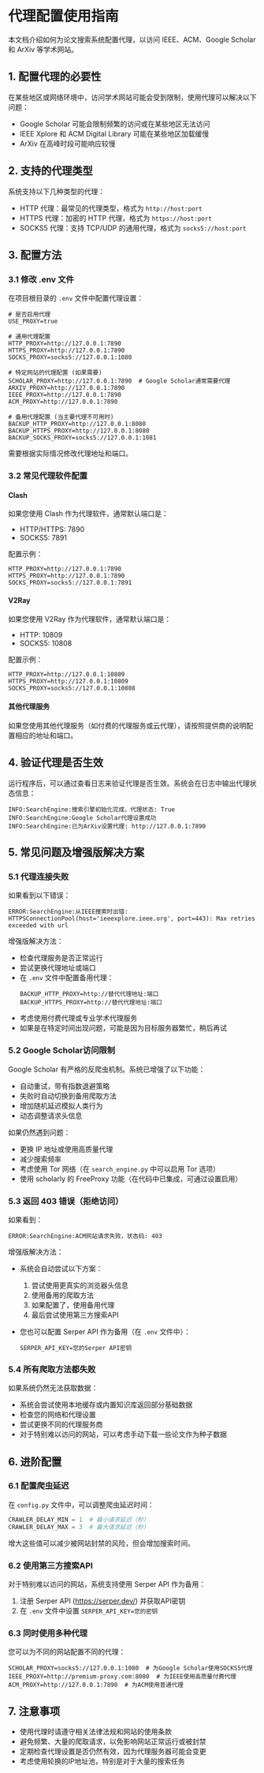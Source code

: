 # 代理配置使用指南

本文档介绍如何为论文搜索系统配置代理，以访问 IEEE、ACM、Google Scholar 和 ArXiv 等学术网站。

## 1. 配置代理的必要性

在某些地区或网络环境中，访问学术网站可能会受到限制，使用代理可以解决以下问题：

- Google Scholar 可能会限制频繁的访问或在某些地区无法访问
- IEEE Xplore 和 ACM Digital Library 可能在某些地区加载缓慢
- ArXiv 在高峰时段可能响应较慢

## 2. 支持的代理类型

系统支持以下几种类型的代理：

- HTTP 代理：最常见的代理类型，格式为 `http://host:port`
- HTTPS 代理：加密的 HTTP 代理，格式为 `https://host:port`
- SOCKS5 代理：支持 TCP/UDP 的通用代理，格式为 `socks5://host:port`

## 3. 配置方法

### 3.1 修改 .env 文件

在项目根目录的 `.env` 文件中配置代理设置：

```
# 是否启用代理
USE_PROXY=true

# 通用代理配置
HTTP_PROXY=http://127.0.0.1:7890
HTTPS_PROXY=http://127.0.0.1:7890
SOCKS_PROXY=socks5://127.0.0.1:1080

# 特定网站的代理配置 (如果需要)
SCHOLAR_PROXY=http://127.0.0.1:7890  # Google Scholar通常需要代理
ARXIV_PROXY=http://127.0.0.1:7890
IEEE_PROXY=http://127.0.0.1:7890
ACM_PROXY=http://127.0.0.1:7890

# 备用代理配置 (当主要代理不可用时)
BACKUP_HTTP_PROXY=http://127.0.0.1:8080
BACKUP_HTTPS_PROXY=http://127.0.0.1:8080
BACKUP_SOCKS_PROXY=socks5://127.0.0.1:1081
```

需要根据实际情况修改代理地址和端口。

### 3.2 常见代理软件配置

#### Clash

如果您使用 Clash 作为代理软件，通常默认端口是：
- HTTP/HTTPS: 7890
- SOCKS5: 7891

配置示例：
```
HTTP_PROXY=http://127.0.0.1:7890
HTTPS_PROXY=http://127.0.0.1:7890
SOCKS_PROXY=socks5://127.0.0.1:7891
```

#### V2Ray

如果您使用 V2Ray 作为代理软件，通常默认端口是：
- HTTP: 10809
- SOCKS5: 10808

配置示例：
```
HTTP_PROXY=http://127.0.0.1:10809
HTTPS_PROXY=http://127.0.0.1:10809
SOCKS_PROXY=socks5://127.0.0.1:10808
```

#### 其他代理服务

如果您使用其他代理服务（如付费的代理服务或云代理），请按照提供商的说明配置相应的地址和端口。

## 4. 验证代理是否生效

运行程序后，可以通过查看日志来验证代理是否生效。系统会在日志中输出代理状态信息：

```
INFO:SearchEngine:搜索引擎初始化完成，代理状态: True
INFO:SearchEngine:Google Scholar代理设置成功
INFO:SearchEngine:已为ArXiv设置代理: http://127.0.0.1:7890
```

## 5. 常见问题及增强版解决方案

### 5.1 代理连接失败

如果看到以下错误：
```
ERROR:SearchEngine:从IEEE搜索时出错: HTTPSConnectionPool(host='ieeexplore.ieee.org', port=443): Max retries exceeded with url
```

增强版解决方法：
- 检查代理服务是否正常运行
- 尝试更换代理地址或端口
- 在 `.env` 文件中配置备用代理：
  ```
  BACKUP_HTTP_PROXY=http://替代代理地址:端口
  BACKUP_HTTPS_PROXY=http://替代代理地址:端口
  ```
- 考虑使用付费代理或专业学术代理服务
- 如果是在特定时间出现问题，可能是因为目标服务器繁忙，稍后再试

### 5.2 Google Scholar访问限制

Google Scholar 有严格的反爬虫机制。系统已增强了以下功能：
- 自动重试，带有指数退避策略
- 失败时自动切换到备用爬取方法
- 增加随机延迟模拟人类行为
- 动态调整请求头信息

如果仍然遇到问题：
- 更换 IP 地址或使用高质量代理
- 减少搜索频率
- 考虑使用 Tor 网络（在 `search_engine.py` 中可以启用 Tor 选项）
- 使用 scholarly 的 FreeProxy 功能（在代码中已集成，可通过设置启用）

### 5.3 返回 403 错误（拒绝访问）

如果看到：
```
ERROR:SearchEngine:ACM网站请求失败，状态码: 403
```

增强版解决方法：
- 系统会自动尝试以下方案：
  1. 尝试使用更真实的浏览器头信息
  2. 使用备用的爬取方法
  3. 如果配置了，使用备用代理
  4. 最后尝试使用第三方搜索API

- 您也可以配置 Serper API 作为备用（在 `.env` 文件中）：
  ```
  SERPER_API_KEY=您的Serper API密钥
  ```

### 5.4 所有爬取方法都失败

如果系统仍然无法获取数据：
- 系统会尝试使用本地缓存或内置知识库返回部分基础数据
- 检查您的网络和代理设置
- 尝试更换不同的代理服务商
- 对于特别难以访问的网站，可以考虑手动下载一些论文作为种子数据

## 6. 进阶配置

### 6.1 配置爬虫延迟

在 `config.py` 文件中，可以调整爬虫延迟时间：
```python
CRAWLER_DELAY_MIN = 1  # 最小请求延迟（秒）
CRAWLER_DELAY_MAX = 3  # 最大请求延迟（秒）
```

增大这些值可以减少被网站封禁的风险，但会增加搜索时间。

### 6.2 使用第三方搜索API

对于特别难以访问的网站，系统支持使用 Serper API 作为备用：
1. 注册 Serper API (https://serper.dev/) 并获取API密钥
2. 在 `.env` 文件中设置 `SERPER_API_KEY=您的密钥`

### 6.3 同时使用多种代理

您可以为不同的网站配置不同的代理：
```
SCHOLAR_PROXY=socks5://127.0.0.1:1080  # 为Google Scholar使用SOCKS5代理
IEEE_PROXY=http://premium-proxy.com:8080  # 为IEEE使用高质量付费代理
ACM_PROXY=http://127.0.0.1:7890  # 为ACM使用普通代理
```

## 7. 注意事项

- 使用代理时请遵守相关法律法规和网站的使用条款
- 避免频繁、大量的爬取请求，以免影响网站正常运行或被封禁
- 定期检查代理设置是否仍然有效，因为代理服务器可能会变更
- 考虑使用轮换的IP地址池，特别是对于大量的搜索任务 
